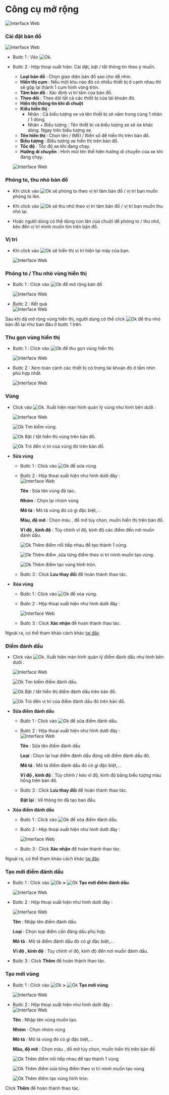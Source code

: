 # Công cụ mở rộng

<span style="display:block;text-align:left">![Interface Web](/docs/assets/images/web-interface/map/map-tool.png)

### Cài đặt bản đồ 
<span style="display:block;text-align:left">![Interface Web](/docs/assets/images/web-interface/map/setting-map.png)

- Bước 1 : Vào <span class="icon-left ">![Ok](/docs/assets/images/web-interface/icon/SVG/icons8-gear.svg).
- Bước 2 : Hộp thoại xuất hiện. Cài dặt, bật / tắt thông tin theo ý muốn.
    - **Loại bản đồ** : Chọn giao diện bản đồ sao cho dễ nhìn.
    - **Hiển thị cụm** : Nếu một khu nào đó có nhiều thiết bị ở cạnh nhau thì sẽ gộp lại thành 1 cụm hình vòng tròn.
    - **Tâm bản đồ** : Xác định vị trí tâm của bản đồ.
    - **Theo dõi** : Theo dõi tất cả các thiết bị của tài khoản đó.
    - **Hiển thị thông tin khi di chuột**
    - **Kiểu hiển thị** : 
        - Nhãn : Cả biểu tượng xe và tên thiết bị sẽ nằm trong cùng 1 nhãn / 1 dòng.
        - Nhãn + Biểu tượng : Tên thiết bị và biểu tượng xe sẽ ỏe khác dòng. Ngay trên biểu tượng xe.
    - **Tên hiển thị** : Chọn tên / IMEI / Biển số để hiển thị trên bản đồ.
    - **Biểu tượng** : Biểu tượng xe hiển thị trên bản đồ.
    - **Tốc độ** : Tốc độ xe khi đang chạy.
    - **Hướng di chuyển** : Hình mũi tên thể hiện hướng di chuyển của xe khi đang chạy.
  
    <span class="icon-left6" style="display:block;text-align:left">![Interface Web](/docs/assets/images/web-interface/map/speed.png)




### Phóng to, thu nhỏ bản đồ 

- Khi click vào <span class="icon-left svg-filter-info">![Ok](/docs/assets/images/web-interface/icon/SVG/plus-circle.svg) sẽ phóng to theo vị trí tâm bản đồ / vị trí bạn muốn phóng to lên.

- Khi click vào <span class="icon-left svg-filter-info">![Ok](/docs/assets/images/web-interface/icon/SVG/minus-circle.svg) sẽ thu nhỏ theo vị trí tâm bản đồ / vị trí bạn muốn thu nhỏ lại.

- Hoặc người dùng có thể dùng con lăn của chuột để phóng to / thu nhỏ, kéo đến vị trí mình muốn tìm trên bản đồ.

### Vị trí 
 
- Khi click vào <span class="icon-left svg-filter-info">![Ok](/docs/assets/images/web-interface/icon/SVG/location.svg) sẽ hiển thị vị trí hiện tại máy của bạn.

   <span style="display:block;text-align:left">![Interface Web](/docs/assets/images/web-interface/map/location.png)

<div id="zoom">
</div>

### Phóng to / Thu nhỏ vùng hiển thị


- Bước 1 :  Click vào <span class="icon-left svg-filter-info">![Ok](/docs/assets/images/web-interface/icon/SVG/full-screen.svg) để mở  rộng  bản đồ

    <span style="display:block;text-align:left">![Interface Web](/docs/assets/images/web-interface/map/zoom-in-1.png)

- Bước 2 : Kết quả 
    <span style="display:block;text-align:left">![Interface Web](/docs/assets/images/web-interface/map/zoom-out-2.png)

Sau khi đã mở rộng vùng hiển thị, người dùng có thể click <span class="icon-left svg-filter-info">![Ok](/docs/assets/images/web-interface/icon/SVG/normal-screen.svg) để thu nhỏ bản đồ lại như ban đâu ở bước 1 trên.

### Thu gọn vùng hiển thị 

- Bước 1 :  Click vào <span class="icon-left svg-filter-info">![Ok](/docs/assets/images/web-interface/icon/SVG/direction-arrow-fit.svg) để thu gọn vùng hiển thị.

    <span style="display:block;text-align:left">![Interface Web](/docs/assets/images/web-interface/map/zoom-out-3.png)

- Bước 2 : Xem toàn cảnh các thiết bị có trong tài khoản đó ở tầm nhìn phù hợp nhất.

    <span style="display:block;text-align:left">![Interface Web](/docs/assets/images/web-interface/map/zoom-out-4.png)


### Vùng 

* Click vào <span class="icon-left svg-filter-info">![Ok](/docs/assets/images/web-interface/icon/SVG/pentagon.svg). Xuất hiện màn hình quản lý vùng như hình bên dưới :
 
    <span style="display:block;text-align:left">![Interface Web](/docs/assets/images/web-interface/map/region.png)

    <span class="icon-left svg-filter-info">![Ok](/docs/assets/images/web-interface/icon/SVG/search.svg) Tìm kiếm vùng.

    <span class="icon-left svg-filter-tick">![Ok](/docs/assets/images/web-interface/icon/SVG/check-square1.svg) Bật / tắt hiển thị vùng trên bản đồ.

    <span class="icon-left svg-filter-circlepurple">![Ok](/docs/assets/images/web-interface/icon/SVG/accuracy.svg) Trỏ đến vị trí của vùng đó trên bản đồ.

* **Sửa vùng**

    - Bước 1 : Click vào <span class="icon-left svg-filter-circlepurple">![Ok](/docs/assets/images/web-interface/icon/SVG/edit.svg) để sửa vùng.

    - Bước 2 : Hộp thoại xuất hiện như hình dưới đây :
     <span style="display:block;text-align:left">![Interface Web](/docs/assets/images/web-interface/map/edit-region.png)

        **Tên** : Sửa tên vùng đã tạo..

        **Nhóm** : Chọn lại nhóm vùng 

        **Mô tả** : Mô tả vùng đó có gì đặc biệt,...

        **Màu, độ mờ** : Chọn màu , đồ mờ tùy chọn, muốn hiển thị trên bản đồ.

        **Vĩ độ , kinh độ** : Tùy chỉnh vĩ độ, kinh độ các điểm đến nơi muốn đánh dấu.

        <span class="icon-left svg-filter-info">![Ok](/docs/assets/images/web-interface/icon/SVG/polygon.svg) Thêm điểm nối tiếp nhau để tạo thành 1 vùng.

        <span class="icon-left svg-filter-info">![Ok](/docs/assets/images/web-interface/icon/SVG/square-full.svg) Thêm điểm ,sửa từng điểm theo vị trí mình muốn tạo vùng.

        
         <span class="icon-left svg-filter-info">![Ok](/docs/assets/images/web-interface/icon/SVG/circle1.svg) Thêm điểm tạo vùng hình tròn.
         

    - Bước 3 : Click **Lưu thay đổi** để hoàn thành thao tác.

* **Xóa vùng** 

    - Bước 1 :  Click vào <span class="icon-left svg-filter-circlepurple">![Ok](/docs/assets/images/web-interface/icon/SVG/trash-alt.svg) để xóa vùng.
    - Bước 2 : Hộp thoại xuất hiện như hình dưới đây :

        <span style="display:block;text-align:left">![Interface Web](/docs/assets/images/web-interface/map/delete-region.png)

    - Bước 3 : Click **Xác nhận** để hoàn thành thao tác.


Ngoài ra, có thể tham khảo cách khác [tại đây](vi/modules/web-interface/tracking/manage-region/#manage-region)

### Điểm đánh dấu 

* Click vào <span class="icon-left svg-filter-info">![Ok](/docs/assets/images/web-interface/icon/SVG/map-marked.svg). Xuất hiện màn hình quản lý điểm đánh dấu như hình bên dưới :
 
    <span style="display:block;text-align:left">![Interface Web](/docs/assets/images/web-interface/map/poi.png)

    <span class="icon-left svg-filter-tick">![Ok](/docs/assets/images/web-interface/icon/SVG/search.svg) Tìm kiếm điểm đánh dấu.

    <span class="icon-left svg-filter-tick">![Ok](/docs/assets/images/web-interface/icon/SVG/check-square1.svg) Bật / tắt hiển thị điểm đánh dấu trên bản đồ.

    <span class="icon-left svg-filter-circlepurple">![Ok](/docs/assets/images/web-interface/icon/SVG/accuracy.svg) Trỏ đến vị trí của điểm đánh dấu đó trên bản đồ.

* **Sửa điểm đánh dấu**
    - Bước 1 : Click vào <span class="icon-left svg-filter-circlepurple">![Ok](/docs/assets/images/web-interface/icon/SVG/edit.svg) để sửa điểm đánh dấu.
    - Bước 2 : Hộp thoại xuất hiện như hình dưới đây :
     <span style="display:block;text-align:left">![Interface Web](/docs/assets/images/web-interface/map/edit-poi.png)

        **Tên** : Sửa tên điểm đánh dấu

        **Loại** : Chọn lại loại điểm đánh dấu đúng với điểm đánh dấu đó.

        **Mô tả** : Mô tả điểm đánh dấu đó có gì đặc biệt,...

        **Vĩ độ , kinh độ** : Tùy chỉnh / kéo vĩ độ, kinh độ bằng biểu tượng màu hồng trên bản đồ.

    - Bước 3 : Click **Lưu thay đổi** để hoàn thành thao tác.

        **Đặt lại** : Về thông tin đã tạo ban đầu.

* **Xóa điểm đánh dấu** 

    - Bước 1 :  Click vào <span class="icon-left svg-filter-circlepurple">![Ok](/docs/assets/images/web-interface/icon/SVG/trash-alt.svg) để xóa điểm đánh dấu.
    - Bước 2 : Hộp thoại xuất hiện như hình dưới đây :

        <span style="display:block;text-align:left">![Interface Web](/docs/assets/images/web-interface/map/delete-poi.png)

    - Bước 3 : Click **Xác nhận** để hoàn thành thao tác.

Ngoài ra, có thể tham khảo cách khác [tại đây](vi/modules/web-interface/tracking/manage-poi/#manage-poi)

### Tạo mới điểm đánh dấu

- Bước 1 : Click vào  <span class="icon-left svg-filter-info">![Ok](/docs/assets/images/web-interface/icon/SVG/plus-square.svg) **>** <span class="icon-left svg-filter-info">![Ok](/docs/assets/images/web-interface/icon/SVG/place-marker-2.svg) **Tạo mới điểm đánh dấu**.

    <span style="display:block;text-align:left">![Interface Web](/docs/assets/images/web-interface/map/add-poi.png)

- Bước 2 : Hộp thoại xuất hiện như hình dưới đây :
 
    <span style="display:block;text-align:left">![Interface Web](/docs/assets/images/web-interface/map/edit-poi-2.png)

    **Tên** : Nhập tên điểm đánh dấu.

    **Loại** : Chọn loại điểm cần đáng dấu phù hợp.

    **Mô tả** : Mô tả điểm đánh dấu đó có gì đặc biệt,...

    **Vĩ độ , kinh độ** : Tùy chỉnh vĩ độ, kinh độ đến nơi muốn đánh dấu.
    
- Bước 3 : Click **Thêm** để hoàn thành thao tác.

### Tạo mới vùng

- Bước 1 : Click vào  <span class="icon-left svg-filter-info">![Ok](/docs/assets/images/web-interface/icon/SVG/plus-square.svg) **>** <span class="icon-left svg-filter-info">![Ok](/docs/assets/images/web-interface/icon/SVG/polygon.svg) **Tạo mới vùng**.

    <span style="display:block;text-align:left">![Interface Web](/docs/assets/images/web-interface/map/add-region-2.png)

    

- Bước 2 : Hộp thoại xuất hiện như hình dưới đây :
    <span style="display:block;text-align:left">![Interface Web](/docs/assets/images/web-interface/map/add-region.png)

    **Tên** : Nhập tên vùng muốn tạo.

    **Nhóm** : Chọn nhóm vùng 

    **Mô tả** : Mô tả vùng đó có gì đặc biệt,...

    **Màu, độ mờ** : Chọn màu , đồ mờ tùy chọn, muốn hiển thị trên bản đồ
    
    <span class="icon-left svg-filter-info">![Ok](/docs/assets/images/web-interface/icon/SVG/polygon.svg) Thêm điểm nối tiếp nhau để tạo  thành 1 vùng

    <span class="icon-left svg-filter-info">![Ok](/docs/assets/images/web-interface/icon/SVG/square-full.svg) Thêm điểm sửa từng điểm theo vị trí mình muốn tạo vùng

    <span class="icon-left svg-filter-info">![Ok](/docs/assets/images/web-interface/icon/SVG/circle1.svg) Thêm điểm tạo vùng hình tròn.
         

Click **Thêm** để hoàn thành thao tác.







 


   
    


 













 


   
    


 





